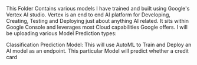 This Folder Contains various models I have trained and built using Google's Vertex AI studio. Vertex is an end to end AI platform for Developing, Creating, Testing and Deploying just about anything AI related. It sits within Google Console and leverages most Cloud capabilities Google offers.
I will be uploading various Model Prediction types:

 
  Classification Prediction Model: This will use AutoML to Train and Deploy an AI model as an endpoint. This particular Model will predict whether a credit card 
